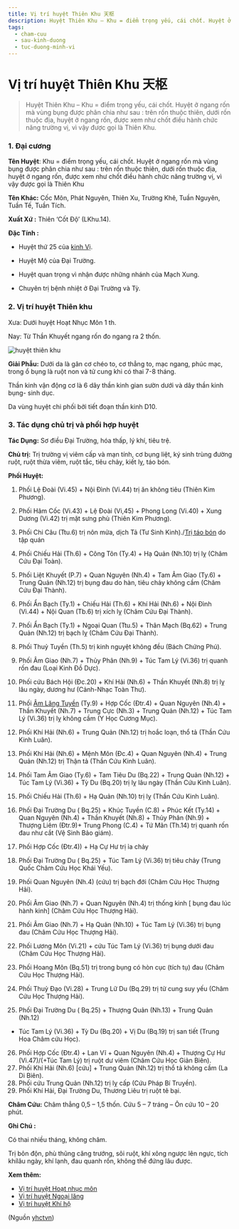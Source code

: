 ```yaml
---
title: Vị trí huyệt Thiên Khu 天枢
description: Huyệt Thiên Khu – Khu = điểm trọng yếu, cái chốt. Huyệt ở ngang rốn mà vùng bụng được phân chia như sau - trên rốn thuộc thiên, dưới rốn thuộc địa, huyệt ở ngang rốn, được xem như chốt điều hành chức năng trường vị, vì vậy được gọi là Thiên Khu.
tags:
  - cham-cuu
  - sau-kinh-duong
  - tuc-duong-minh-vi
---
```


# Vị trí huyệt Thiên Khu 天枢 

> Huyệt Thiên Khu – Khu = điểm trọng yếu, cái chốt. Huyệt ở ngang rốn mà vùng bụng được phân chia như sau : trên rốn thuộc thiên, dưới rốn thuộc địa, huyệt ở ngang rốn, được xem như chốt điều hành chức năng trường vị, vì vậy được gọi là Thiên Khu.

### 1. Đại cương

**Tên Huyệt**: Khu = điểm trọng yếu, cái chốt. Huyệt ở ngang rốn mà vùng bụng được phân chia như sau : trên rốn thuộc thiên, dưới rốn thuộc địa, huyệt ở ngang rốn, được xem như chốt điều hành chức năng trường vị, vì vậy được gọi là Thiên Khu

**Tên Khác:** Cốc Môn, Phát Nguyên, Thiên Xu, Trường Khê, Tuần Nguyên, Tuần Tế, Tuần Tích.

**Xuất Xứ :** Thiên ‘Cốt Độ’ (LKhu.14).

**Đặc Tính :**

+ Huyệt thứ 25 của [kinh Vị](/yhctvn/kinh-tuc-duong-minh-vi/).

+ Huyệt Mộ của Đại Trường.

+ Huyệt quan trọng vì nhận được những nhánh của Mạch Xung.

+ Chuyên trị bệnh nhiệt ở Đại Trường và Tỳ.

### 2. Vị trí huyệt Thiên khu

Xưa: Dưới huyệt Hoạt Nhục Môn 1 th.

Nay: Từ Thần Khuyết ngang rốn đo ngang ra 2 thốn.

![huyệt thiên khu](/imgs/yhctvn/huyet-thien-khu-300x169.jpg)

**Giải Phẫu:** Dưới da là gân cơ chéo to, cơ thẳng to, mạc ngang, phúc mạc, trong ổ bụng là ruột non và tử cung khi có thai 7-8 tháng.

Thần kinh vận động cơ là 6 dây thần kinh gian sườn dưới và dây thần kinh bụng- sinh dục.

Da vùng huyệt chi phối bởi tiết đoạn thần kinh D10.

### 3. Tác dụng chủ trị và phối hợp huyệt

**Tác Dụng:** Sơ điều Đại Trường, hóa thấp, lý khí, tiêu trệ.

**Chủ trị:** Trị trường vị viêm cấp và mạn tính, cơ bụng liệt, ký sinh trùng đường ruột, ruột thừa viêm, ruột tắc, tiêu chảy, kiết lỵ, táo bón.

**Phối Huyệt:**

1. Phối Lệ Đoài (Vi.45) + Nội Đình (Vi.44) trị ăn không tiêu (Thiên Kim Phương).
2. Phối Hãm Cốc (Vi.43) + Lệ Đoài (Vi,45) + Phong Long (Vi.40) + Xung Dương (Vi.42) trị mặt sưng phù (Thiên Kim Phương).
3. Phối Chi Câu (Ttu.6) trị nôn mửa, dịch Tả (Tư Sinh Kinh)./[Trị táo bón](/yhctvn/tao-bon-kho-chiu-dong-y-chi-ban-cach-chua-tao-bon/) do tập quán
4. Phối Chiếu Hải (Th.6) + Công Tôn (Ty.4) + Hạ Quản (Nh.10) trị lỵ (Châm Cứu Đại Toàn).
5. Phối Liệt Khuyết (P.7) + Quan Nguyên (Nh.4) + Tam Âm Giao (Ty.6) + Trung Quản (Nh.12) trị bụng đau do hàn, tiêu chảy không cầm (Châm Cứu Đại Thành).
6. Phối Ẩn Bạch (Ty.1) + Chiếu Hải (Th.6) + Khí Hải (Nh.6) + Nội Đình (Vi.44) + Nội Quan (Tb.6) trị xích lỵ (Châm Cứu Đại Thành).
7. Phối Ẩn Bạch (Ty.1) + Ngoại Quan (Ttu.5) + Thân Mạch (Bq.62) + Trung Quản (Nh.12) trị bạch lỵ (Châm Cứu Đại Thành).
8. Phối Thuỷ Tuyền (Th.5) trị kinh nguyệt không đều (Bách Chứng Phú).
9. Phối Âm Giao (Nh.7) + Thủy Phân (Nh.9) + Túc Tam Lý (Vi.36) trị quanh rốn đau (Loại Kinh Đồ Dực).
10. Phối cứu Bách Hội (Đc.20) + Khí Hải (Nh.6) + Thần Khuyết (Nh.8) trị lỵ lâu ngày, dương hư (Cảnh-Nhạc Toàn Thư).
11. Phối [Âm Lăng Tuyền](/yhctvn/vi-tri-huyet-am-lang-tuyen-%e9%98%b4%e9%99%b5%e6%b3%89/) (Ty.9) + Hợp Cốc (Đtr.4) + Quan Nguyên (Nh.4) + Thần Khuyết (Nh.7) + Trung Cực (Nh.3) + Trung Quản (Nh.12) + Túc Tam Lý (Vi.36) trị lỵ không cầm (Y Học Cương Mục).
12. Phối Khí Hải (Nh.6) + Trung Quản (Nh.12) trị hoắc loạn, thổ tả (Thần Cứu Kinh Luân).
13. Phối Khí Hải (Nh.6) + Mệnh Môn (Đc.4) + Quan Nguyên (Nh.4) + Trung Quản (Nh.12) trị Thận tả (Thần Cứu Kinh Luân).
14. Phối Tam Âm Giao (Ty.6) + Tam Tiêu Du (Bq.22) + Trung Quản (Nh.12) + Túc Tam Lý (Vi.36) + Tỳ Du (Bq.20) trị lỵ lâu ngày (Thần Cứu Kinh Luân).
15. Phối Chiếu Hải (Th.6) + Hạ Quản (Nh.10) trị lỵ (Thần Cứu Kinh Luân).
16. Phối Đại Trường Du ( Bq.25) + Khúc Tuyền (C.8) + Phúc Kết (Ty.14) + Quan Nguyên (Nh.4) + Thần Khuyết (Nh.8) + Thủy Phân (Nh.9) + Thượng Liêm (Đtr.9)+ Trung Phong (C.4) + Tứ Mãn (Th.14) trị quanh rốn đau như cắt (Vệ Sinh Bảo giám).

17. Phối Hợp Cốc (Đtr.4)) + Hạ Cự Hư trị ỉa chảy
18. Phối Đại Trường Du ( Bq.25) + Túc Tam Lý (Vi.36) trị tiêu chảy (Trung Quốc Châm Cứu Học Khái Yếu).
19. Phối Quan Nguyên (Nh.4) (cứu) trị bạch đới (Châm Cứu Học Thượng Hải).
20. Phối Âm Giao (Nh.7) + Quan Nguyên (Nh.4) trị thống kinh [ bụng đau lúc hành kinh] (Châm Cứu Học Thượng Hải).
21. Phối Âm Giao (Nh.7) + Hạ Quản (Nh.10) + Túc Tam Lý (Vi.36) trị bụng đau (Châm Cứu Học Thượng Hải).
22. Phối Lương Môn (Vi.21) + cứu Túc Tam Lý (Vi.36) trị bụng dưới đau (Châm Cứu Học Thượng Hải).
23. Phối Hoang Môn (Bq.51) trị trong bụng có hòn cục (tích tụ) đau (Châm Cứu Học Thượng Hải).
24. Phối Thuỷ Đạo (Vi.28) + Trung Lữ Du (Bq.29) trị tử cung suy yếu (Châm Cứu Học Thượng Hải).
25. Phối Đại Trường Du ( Bq.25) + Thượng Quản (Nh.13) + Trung Quản (Nh.12)

+ Túc Tam Lý (Vi.36) + Tỳ Du (Bq.20) + Vị Du (Bq.19) trị san tiết (Trung Hoa Châm cứu Học).

26. Phối Hợp Cốc (Đtr.4) + Lan Vĩ + Quan Nguyên (Nh.4) + Thượng Cự Hư (Vi.47)/(+Túc Tam Lý) trị ruột dư viêm (Châm Cứu Học Giản Biên).
27. Phối Khí Hải (Nh.6) [cứu] + Trung Quản (Nh.12) trị thổ tả không cầm (La Di Biên).
28. Phối cứu Trung Quản (Nh.12) trị lỵ cấp (Cứu Pháp Bí Truyền).
29. Phối Khí Hải, Đại Trường Du, Thương Liêu trị ruột tê bại.

**Châm Cứu:** Châm thẳng 0,5 – 1,5 thốn. Cứu 5 – 7 tráng – Ôn cứu 10 – 20 phút.

**Ghi Chú :**

Có thai nhiều tháng, không châm.

Trị bôn độn, phù thũng căng trướng, sôi ruột, khí xông ngược lên ngực, tích khílâu ngày, khí lạnh, đau quanh rốn, không thể đứng lâu được.

**Xem thêm:**

* [Vị trí huyệt Hoạt nhục môn](/yhctvn/vi-tri-huyet-hoat-nhuc-mon/)
* [Vị trí huyệt Ngoại lăng](/yhctvn/vi-tri-huyet-ngoai-lang/)
* [Vị trí huyệt Khí hộ](/yhctvn/vi-tri-huyet-khi-ho/)

(Nguồn <a href="https://yhctvn.com/vi-tri-huyet-thien-khu/" target="_blank">yhctvn</a>)
